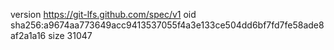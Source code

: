 version https://git-lfs.github.com/spec/v1
oid sha256:a9674aa773649acc9413537055f4a3e133ce504dd6bf7fd7fe58ade8af2a1a16
size 31047
